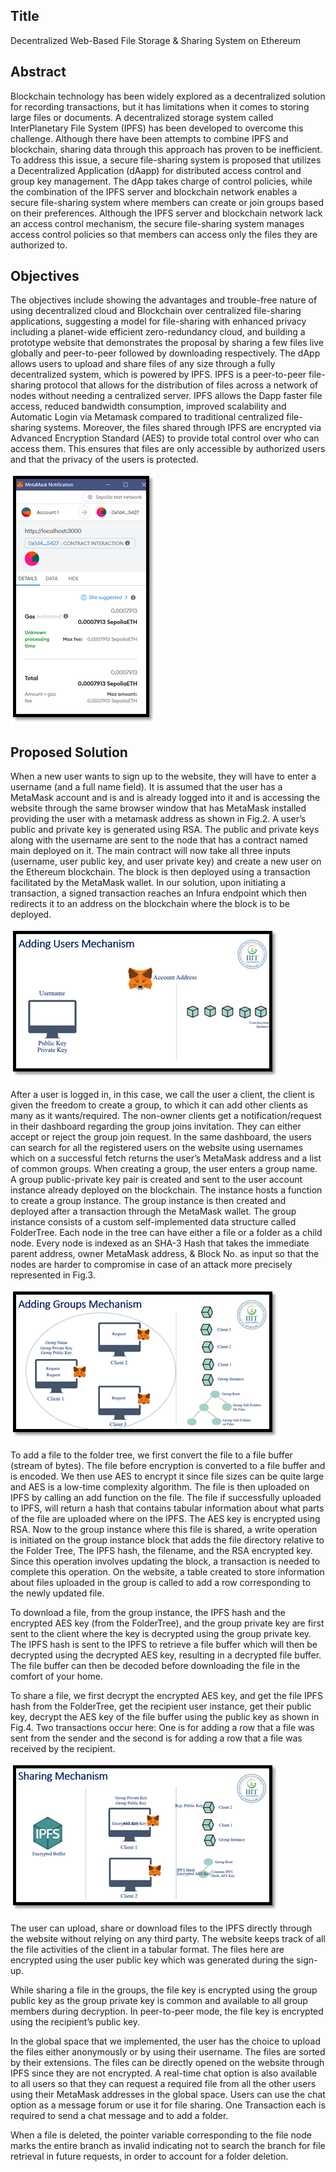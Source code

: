 
## Title

Decentralized Web-Based File Storage & Sharing System on Ethereum

## Abstract

Blockchain technology has been widely explored as a decentralized solution for recording transactions, but it has limitations when it comes to storing large files or documents. A decentralized storage system called InterPlanetary File System  (IPFS) has been developed to overcome this challenge. Although there have been attempts to combine IPFS and blockchain, sharing data through this approach has proven to be inefficient. To address this issue, a secure file-sharing system is proposed that utilizes a Decentralized Application (dAapp) for distributed access control and group key management. The dApp takes charge of control policies, while the combination of the IPFS server and blockchain network enables a secure file-sharing system where members can create or join groups based on their preferences. Although the IPFS server and blockchain network lack an access control mechanism, the secure file-sharing system manages access control policies so that members can access only the files they are authorized to.

## Objectives

The objectives include showing the advantages and trouble-free nature of using decentralized cloud and Blockchain over centralized file-sharing applications, suggesting a model for file-sharing with enhanced privacy including a planet-wide efficient zero-redundancy cloud, and building a prototype website that demonstrates the proposal by sharing a few files live globally and peer-to-peer followed by downloading respectively.
The dApp allows users to upload and share files of any size through a fully decentralized system, which is powered by IPFS. IPFS is a peer-to-peer file-sharing protocol that allows for the distribution of files across a network of nodes without needing a centralized server. IPFS allows the Dapp faster file access, reduced bandwidth consumption, improved scalability and Automatic Login via Metamask compared to traditional centralized file-sharing systems. Moreover, the files shared through IPFS are encrypted via Advanced Encryption Standard (AES) to provide total control over who can access them. This ensures that files are only accessible by authorized users and that the privacy of the users is protected.

![Logo](https://github.com/VinayPolisetti/Enigma-v2/blob/main/assets/Picture2.png?raw=true)

## Proposed Solution

When a new user wants to sign up to the website, they will have to enter a username (and a full name field). It is assumed that the user has a MetaMask account and is and is already logged into it and is accessing the website through the same browser window that has MetaMask installed providing the user with a metamask address as shown in Fig.2. A user’s public and private key is generated using RSA. The public and private keys along with the username are sent to the node that has a contract named main deployed on it. The main contract will now take all three inputs (username, user public key, and user private key) and create a new user on the Ethereum blockchain. The block is then deployed using a transaction facilitated by the MetaMask wallet. In our solution, upon initiating a transaction, a signed transaction reaches an Infura endpoint which then redirects it to an address on the blockchain where the block is to be deployed.

![Logo](https://github.com/VinayPolisetti/Enigma-v2/blob/main/assets/Picture1.png?raw=true)

After a user is logged in, in this case, we call the user a client, the client is given the freedom to create a group, to which it can add other clients as many as it wants/required. The non-owner clients get a notification/request in their dashboard regarding the group joins invitation. They can either accept or reject the group join request. In the same dashboard, the users can search for all the registered users on the website using usernames which on a successful fetch returns the user’s MetaMask address and a list of common groups.
When creating a group, the user enters a group name. A group public-private key pair is created and sent to the user account instance already deployed on the blockchain. The instance hosts a function to create a group instance. The group instance is then created and deployed after a transaction through the MetaMask wallet. The group instance consists of a custom self-implemented data structure called FolderTree. Each node in the tree can have either a file or a folder as a child node. Every node is indexed as an SHA-3 Hash that takes the immediate parent address, owner MetaMask address, & Block No. as input so that the nodes are harder to compromise in case of an attack more precisely represented in Fig.3. 

![Logo](https://github.com/VinayPolisetti/Enigma-v2/blob/main/assets/Picture3.png?raw=true)

To add a file to the folder tree, we first convert the file to a file buffer (stream of bytes). The file before encryption is converted to a file buffer and is encoded. We then use AES to encrypt it since file sizes can be quite large and AES is a low-time complexity algorithm. The file is then uploaded on IPFS by calling an add function on the file. The file if successfully uploaded to IPFS, will return a hash that contains tabular information about what parts of the file are uploaded where on the IPFS. The AES key is encrypted using RSA. Now to the group instance where this file is shared, a write operation is initiated on the group instance block that adds the file directory relative to the Folder Tree, The IPFS hash, the filename, and the RSA encrypted key. Since this operation involves updating the block, a transaction is needed to complete this operation. On the website, a table created to store information about files uploaded in the group is called to add a row corresponding to the newly updated file.

To download a file, from the group instance, the IPFS hash and the encrypted AES key (from the FolderTree), and the group private key are first sent to the client where the key is decrypted using the group private key. The IPFS hash is sent to the IPFS to retrieve a file buffer which will then be decrypted using the decrypted AES key, resulting in a decrypted file buffer. The file buffer can then be decoded before downloading the file in the comfort of your home. 

To share a file, we first decrypt the encrypted AES key, and get the file IPFS hash from the FolderTree, get the recipient user instance, get their public key, decrypt the AES key of the file buffer using the public key as shown in Fig.4. Two transactions occur here: One is for adding a row that a file was sent from the sender and the second is for adding a row that a file was received by the recipient. 

![Logo](https://github.com/VinayPolisetti/Enigma-v2/blob/main/assets/Picture4.png?raw=true)

The user can upload, share or download files to the IPFS directly through the website without relying on any third party. The website keeps track of all the file activities of the client in a tabular format. The files here are encrypted using the user public key which was generated during the sign-up.

While sharing a file in the groups, the file key is encrypted using the group public key as the group private key is common and available to all group members during decryption. In peer-to-peer mode, the file key is encrypted using the recipient’s public key.  

In the global space that we implemented, the user has the choice to upload the files either anonymously or by using their username. The files are sorted by their extensions. The files can be directly opened on the website through IPFS since they are not encrypted. A real-time chat option is also available to all users so that they can request a required file from all the other users using their MetaMask addresses in the global space. Users can use the chat option as a message forum or use it for file sharing. One Transaction each is required to send a chat message and to add a folder. 

When a file is deleted, the pointer variable corresponding to the file node marks the entire branch as invalid indicating not to search the branch for file retrieval in future requests, in order to account for a folder deletion. 
